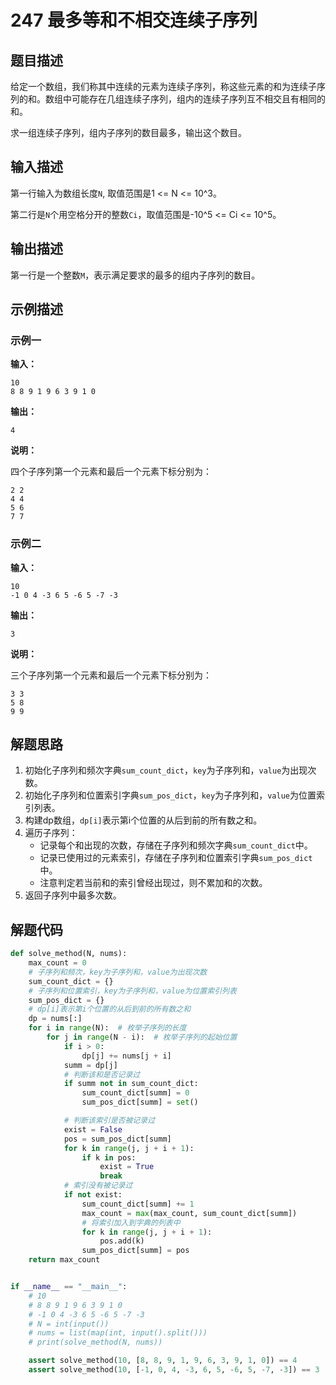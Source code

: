 # 247 最多等和不相交连续子序列

## 题目描述

给定一个数组，我们称其中连续的元素为连续子序列，称这些元素的和为连续子序列的和。数组中可能存在几组连续子序列，组内的连续子序列互不相交且有相同的和。

求一组连续子序列，组内子序列的数目最多，输出这个数目。

## 输入描述

第一行输入为数组长度`N`, 取值范围是1 <= N <= 10^3。

第二行是`N`个用空格分开的整数`Ci`，取值范围是-10^5 <= Ci <= 10^5。

## 输出描述

第一行是一个整数`M`，表示满足要求的最多的组内子序列的数目。

## 示例描述

### 示例一

**输入：**
```text
10
8 8 9 1 9 6 3 9 1 0
```

**输出：**
```text
4
```

**说明：**

四个子序列第一个元素和最后一个元素下标分别为：
```
2 2
4 4
5 6
7 7
```

### 示例二

**输入：**
```text
10
-1 0 4 -3 6 5 -6 5 -7 -3
```

**输出：**
```text
3
```

**说明：**

三个子序列第一个元素和最后一个元素下标分别为：
```
3 3
5 8
9 9
```

## 解题思路

1. 初始化子序列和频次字典`sum_count_dict`，`key`为子序列和，`value`为出现次数。
2. 初始化子序列和位置索引字典`sum_pos_dict`，`key`为子序列和，`value`为位置索引列表。
3. 构建dp数组，`dp[i]`表示第i个位置的从后到前的所有数之和。   
4. 遍历子序列：
    - 记录每个和出现的次数，存储在子序列和频次字典`sum_count_dict`中。
    - 记录已使用过的元素索引，存储在子序列和位置索引字典`sum_pos_dict`中。
    - 注意判定若当前和的索引曾经出现过，则不累加和的次数。 
5. 返回子序列中最多次数。   

## 解题代码

```python
def solve_method(N, nums):
    max_count = 0
    # 子序列和频次，key为子序列和，value为出现次数
    sum_count_dict = {}
    # 子序列和位置索引，key为子序列和，value为位置索引列表
    sum_pos_dict = {}
    # dp[i]表示第i个位置的从后到前的所有数之和
    dp = nums[:]
    for i in range(N):  # 枚举子序列的长度
        for j in range(N - i):  # 枚举子序列的起始位置
            if i > 0:
                dp[j] += nums[j + i]
            summ = dp[j]
            # 判断该和是否记录过
            if summ not in sum_count_dict:
                sum_count_dict[summ] = 0
                sum_pos_dict[summ] = set()

            # 判断该索引是否被记录过
            exist = False
            pos = sum_pos_dict[summ]
            for k in range(j, j + i + 1):
                if k in pos:
                    exist = True
                    break
            # 索引没有被记录过
            if not exist:
                sum_count_dict[summ] += 1
                max_count = max(max_count, sum_count_dict[summ])
                # 将索引加入到字典的列表中
                for k in range(j, j + i + 1):
                    pos.add(k)
                sum_pos_dict[summ] = pos
    return max_count


if __name__ == "__main__":
    # 10
    # 8 8 9 1 9 6 3 9 1 0
    # -1 0 4 -3 6 5 -6 5 -7 -3
    # N = int(input())
    # nums = list(map(int, input().split()))
    # print(solve_method(N, nums))

    assert solve_method(10, [8, 8, 9, 1, 9, 6, 3, 9, 1, 0]) == 4
    assert solve_method(10, [-1, 0, 4, -3, 6, 5, -6, 5, -7, -3]) == 3
```
